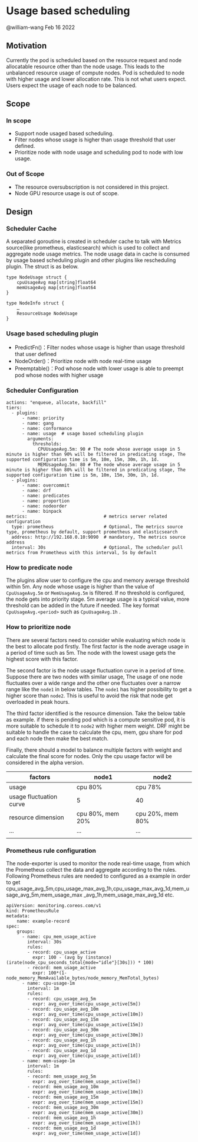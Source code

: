 # Usage based scheduling
@william-wang Feb 16 2022

## Motivation
Currently the pod is scheduled based on the resource request and node allocatable resource other than the node usage. This leads to the unbalanced resource usage of compute nodes. Pod is scheduled to node with higher usage and lower allocation rate. This is not what users expect. Users expect the usage of each node to be balanced.

## Scope
### In scope
* Support node usaged based scheduling.
* Filter nodes whose usage is higher than usage threshold that user defined.
* Prioritize node with node usage and scheduling pod to node with low usage.

### Out of Scope
* The resource oversubscription is not considered in this project.
* Node GPU resource usage is out of scope.

## Design 

### Scheduler Cache
A separated goroutine is created in scheduler cache to talk with Metrics source(like prometheus, elasticsearch) which is used to collect and aggregate node usage metrics. The node usage data in cache is consumed by usage based scheduling plugin and other plugins like rescheduling plugin. The struct is as below. 
```
type NodeUsage struct {
    cpuUsageAvg map[string]float64
    memUsageAvg map[string]float64
}

type NodeInfo struct {
    …
    ResourceUsage NodeUsage
}
```

### Usage based scheduling plugin

* PredictFn()：Filter nodes whose usage is higher than usage threshold that user defined
* NodeOrder()：Prioritize node with node real-time usage
* Preemptable()：Pod whose node with lower usage is able to preempt pod whose nodes with higher usage

### Scheduler Configuration
```
actions: "enqueue, allocate, backfill"  
tiers:
  - plugins:
      - name: priority
      - name: gang
      - name: conformance
      - name: usage  # usage based scheduling plugin
        arguments:
          thresholds:
            CPUUsageAvg.5m: 90 # The node whose average usage in 5 minute is higher than 90% will be filtered in predicating stage, The supported configuration time is 5m, 10m, 15m, 30m, 1h, 1d.
            MEMUsageAvg.5m: 80 # The node whose average usage in 5 minute is higher than 80% will be filtered in predicating stage, The supported configuration time is 5m, 10m, 15m, 30m, 1h, 1d.
  - plugins:
      - name: overcommit
      - name: drf
      - name: predicates
      - name: proportion
      - name: nodeorder
      - name: binpack
metrics:                             # metrics server related configuration
  type: prometheus                   # Optional, The metrics source type, prometheus by default, support prometheus and elasticsearch
  address: http://192.168.0.10:9090  # mandatory, The metrics source address
  interval: 30s                      # Optional, The scheduler pull metrics from Prometheus with this interval, 5s by default
  ```

### How to predicate node
The plugins allow user to configure the cpu and memory average threshold within 5m.
Any node whose usage is higher than the value of `CpuUsageAvg.5m` or `MemUsageAvg.5m` is filtered. If no threshold is configured, the node gets into priority stage.
5m average usage is a typical value, more threshold can be added in the future if needed. The key format `CpuUsageAvg.<period>` such as `CpuUsageAvg.1h` . 

### How to prioritize node
There are several factors need to consider while evaluating which node is the best to allocate pod firstly. The first factor is the node average usage in a period of time such as 5m. The node with the lowest usage gets the highest score with this factor. 

The second factor is the node usage fluctuation curve in a period of time.
Suppose there are two nodes with similar usage, The usage of one node fluctuates over a wide range and the other one fluctuates over a narrow range like the `node1` in below tables. The `node1` has higher possibility to get a higher score than `node2`. This is useful to avoid the risk that node get overloaded in peak hours.

The third factor identified is the resource dimension. Take the below table as example. if there is pending pod which is a compute sensitive pod, it is more suitable to schedule it to `node2` with higher mem weight. DRF might be suitable to handle the case to calculate the cpu, mem, gpu share for pod and each node then make the best match.

Finally, there should a model to balance multiple factors with weight and calculate the final score for nodes. Only the cpu usage factor will be considered in the alpha version.

| factors                   | node1           | node2            |
| ----                      | ----            | ---              |
| usage                     | cpu 80%         | cpu 78%          |
| usage fluctuation curve   | 5               | 40               |
| resource dimension        | cpu 80%, mem 20%| cpu 20%, mem 80% |
| ...                       |   ...           |    ...           |
|                           |                 |                  |


### Prometheus rule configuration
The node-exporter is used to monitor the node real-time usage, from which the Prometheus collect the data and aggregate according to the rules. Following Prometheus rules are needed to configured as a example in order to get cpu_usage_avg_5m,cpu_usage_max_avg_1h,cpu_usage_max_avg_1d,mem_usage_avg_5m,mem_usage_max _avg_1h,mem_usage_max_avg_1d etc. 
```
apiVersion: monitoring.coreos.com/v1
kind: PrometheusRule
metadata:
    name: example-record
spec:
    groups:
      - name: cpu_mem_usage_active
        interval: 30s
        rules:
        - record: cpu_usage_active
          expr: 100 - (avg by (instance) (irate(node_cpu_seconds_total{mode="idle"}[30s])) * 100)
        - record: mem_usage_active
          expr: 100*(1-node_memory_MemAvailable_bytes/node_memory_MemTotal_bytes)
      - name: cpu-usage-1m
        interval: 1m
        rules:
        - record: cpu_usage_avg_5m
          expr: avg_over_time(cpu_usage_active[5m])
        - record: cpu_usage_avg_10m
          expr: avg_over_time(cpu_usage_active[10m])
        - record: cpu_usage_avg_15m
          expr: avg_over_time(cpu_usage_active[15m])
        - record: cpu_usage_avg_30m
          expr: avg_over_time(cpu_usage_active[30m])
        - record: cpu_usage_avg_1h
          expr: avg_over_time(cpu_usage_active[1h])
        - record: cpu_usage_avg_1d
          expr: avg_over_time(cpu_usage_active[1d])
      - name: mem-usage-1m
        interval: 1m
        rules:
        - record: mem_usage_avg_5m
          expr: avg_over_time(mem_usage_active[5m])
        - record: mem_usage_avg_10m
          expr: avg_over_time(mem_usage_active[10m])
        - record: mem_usage_avg_15m
          expr: avg_over_time(mem_usage_active[15m])
        - record: mem_usage_avg_30m
          expr: avg_over_time(mem_usage_active[30m])
        - record: mem_usage_avg_1h
          expr: avg_over_time(mem_usage_active[1h])
        - record: mem_usage_avg_1d
          expr: avg_over_time(mem_usage_active[1d])
```

